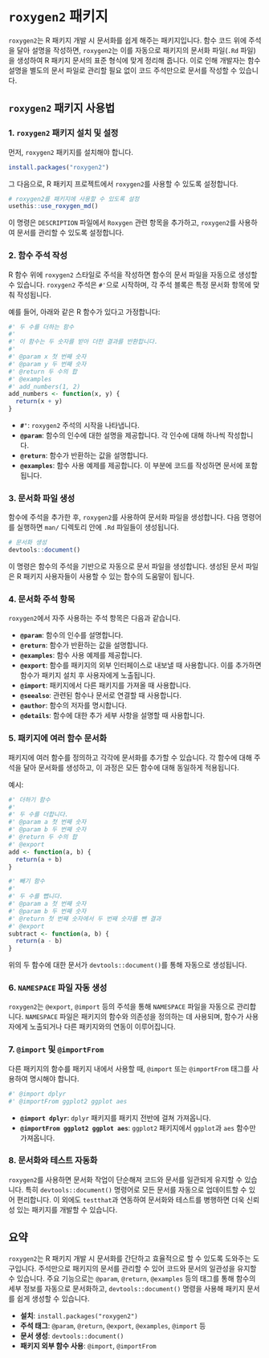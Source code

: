 
# `roxygen2` 패키지

`roxygen2`는 R 패키지 개발 시 문서화를 쉽게 해주는 패키지입니다. 함수 코드 위에 주석을 달아 설명을 작성하면, `roxygen2`는 이를 자동으로 패키지의 문서화 파일(`.Rd` 파일)을 생성하여 R 패키지 문서의 표준 형식에 맞게 정리해 줍니다. 이로 인해 개발자는 함수 설명을 별도의 문서 파일로 관리할 필요 없이 코드 주석만으로 문서를 작성할 수 있습니다.

## `roxygen2` 패키지 사용법

### 1. `roxygen2` 패키지 설치 및 설정

먼저, `roxygen2` 패키지를 설치해야 합니다.

```r
install.packages("roxygen2")
```

그 다음으로, R 패키지 프로젝트에서 `roxygen2`를 사용할 수 있도록 설정합니다.

```r
# roxygen2를 패키지에 사용할 수 있도록 설정
usethis::use_roxygen_md()
```

이 명령은 `DESCRIPTION` 파일에서 `Roxygen` 관련 항목을 추가하고, `roxygen2`를 사용하여 문서를 관리할 수 있도록 설정합니다.

### 2. 함수 주석 작성

R 함수 위에 `roxygen2` 스타일로 주석을 작성하면 함수의 문서 파일을 자동으로 생성할 수 있습니다. `roxygen2` 주석은 `#'`으로 시작하며, 각 주석 블록은 특정 문서화 항목에 맞춰 작성됩니다.

예를 들어, 아래와 같은 R 함수가 있다고 가정합니다:

```r
#' 두 수를 더하는 함수
#'
#' 이 함수는 두 숫자를 받아 더한 결과를 반환합니다.
#'
#' @param x 첫 번째 숫자
#' @param y 두 번째 숫자
#' @return 두 수의 합
#' @examples
#' add_numbers(1, 2)
add_numbers <- function(x, y) {
  return(x + y)
}
```

- **`#'`**: `roxygen2` 주석의 시작을 나타냅니다.
- **`@param`**: 함수의 인수에 대한 설명을 제공합니다. 각 인수에 대해 하나씩 작성합니다.
- **`@return`**: 함수가 반환하는 값을 설명합니다.
- **`@examples`**: 함수 사용 예제를 제공합니다. 이 부분에 코드를 작성하면 문서에 포함됩니다.

### 3. 문서화 파일 생성

함수에 주석을 추가한 후, `roxygen2`를 사용하여 문서화 파일을 생성합니다. 다음 명령어를 실행하면 `man/` 디렉토리 안에 `.Rd` 파일들이 생성됩니다.

```r
# 문서화 생성
devtools::document()
```

이 명령은 함수의 주석을 기반으로 자동으로 문서 파일을 생성합니다. 생성된 문서 파일은 R 패키지 사용자들이 사용할 수 있는 함수의 도움말이 됩니다.

### 4. 문서화 주석 항목

`roxygen2`에서 자주 사용하는 주석 항목은 다음과 같습니다.

- **`@param`**: 함수의 인수를 설명합니다.
- **`@return`**: 함수가 반환하는 값을 설명합니다.
- **`@examples`**: 함수 사용 예제를 제공합니다.
- **`@export`**: 함수를 패키지의 외부 인터페이스로 내보낼 때 사용합니다. 이를 추가하면 함수가 패키지 설치 후 사용자에게 노출됩니다.
- **`@import`**: 패키지에서 다른 패키지를 가져올 때 사용합니다.
- **`@seealso`**: 관련된 함수나 문서로 연결할 때 사용합니다.
- **`@author`**: 함수의 저자를 명시합니다.
- **`@details`**: 함수에 대한 추가 세부 사항을 설명할 때 사용합니다.

### 5. 패키지에 여러 함수 문서화

패키지에 여러 함수를 정의하고 각각에 문서화를 추가할 수 있습니다. 각 함수에 대해 주석을 달아 문서화를 생성하고, 이 과정은 모든 함수에 대해 동일하게 적용됩니다.

예시:

```r
#' 더하기 함수
#'
#' 두 수를 더합니다.
#' @param a 첫 번째 숫자
#' @param b 두 번째 숫자
#' @return 두 수의 합
#' @export
add <- function(a, b) {
  return(a + b)
}

#' 빼기 함수
#'
#' 두 수를 뺍니다.
#' @param a 첫 번째 숫자
#' @param b 두 번째 숫자
#' @return 첫 번째 숫자에서 두 번째 숫자를 뺀 결과
#' @export
subtract <- function(a, b) {
  return(a - b)
}
```

위의 두 함수에 대한 문서가 `devtools::document()`를 통해 자동으로 생성됩니다.

### 6. `NAMESPACE` 파일 자동 생성

`roxygen2`는 `@export`, `@import` 등의 주석을 통해 `NAMESPACE` 파일을 자동으로 관리합니다. `NAMESPACE` 파일은 패키지의 함수와 의존성을 정의하는 데 사용되며, 함수가 사용자에게 노출되거나 다른 패키지와의 연동이 이루어집니다.

### 7. `@import` 및 `@importFrom`

다른 패키지의 함수를 패키지 내에서 사용할 때, `@import` 또는 `@importFrom` 태그를 사용하여 명시해야 합니다.

```r
#' @import dplyr
#' @importFrom ggplot2 ggplot aes
```

- **`@import dplyr`**: `dplyr` 패키지를 패키지 전반에 걸쳐 가져옵니다.
- **`@importFrom ggplot2 ggplot aes`**: `ggplot2` 패키지에서 `ggplot`과 `aes` 함수만 가져옵니다.

### 8. 문서화와 테스트 자동화

`roxygen2`를 사용하면 문서화 작업이 단순해져 코드와 문서를 일관되게 유지할 수 있습니다. 특히 `devtools::document()` 명령어로 모든 문서를 자동으로 업데이트할 수 있어 편리합니다. 이 외에도 `testthat`과 연동하여 문서화와 테스트를 병행하면 더욱 신뢰성 있는 패키지를 개발할 수 있습니다.

## 요약

`roxygen2`는 R 패키지 개발 시 문서화를 간단하고 효율적으로 할 수 있도록 도와주는 도구입니다. 주석만으로 패키지의 문서를 관리할 수 있어 코드와 문서의 일관성을 유지할 수 있습니다. 주요 기능으로는 `@param`, `@return`, `@examples` 등의 태그를 통해 함수의 세부 정보를 자동으로 문서화하고, `devtools::document()` 명령을 사용해 패키지 문서를 쉽게 생성할 수 있습니다.

- **설치**: `install.packages("roxygen2")`
- **주석 태그**: `@param`, `@return`, `@export`, `@examples`, `@import` 등
- **문서 생성**: `devtools::document()`
- **패키지 외부 함수 사용**: `@import`, `@importFrom`
